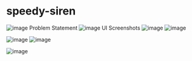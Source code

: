 # speedy-siren

![image](https://user-images.githubusercontent.com/79561540/229322202-265cada4-4dba-470c-9490-23cdb4f67e9c.png)
Problem Statement
![image](https://user-images.githubusercontent.com/79561540/229323609-db16516f-439d-45af-8ca3-9d7e5f97c18b.png)
UI Screenshots
![image](https://user-images.githubusercontent.com/79561540/229323302-66a25a9c-c4ce-4996-bd29-065751990cd3.png)
![image](https://user-images.githubusercontent.com/79561540/229323341-01851c55-a123-4827-acbb-c5e19a71f044.png)

![image](https://user-images.githubusercontent.com/79561540/229323286-82b27ccc-1bd3-48a7-afbf-ffc0d39597f1.png)
![image](https://user-images.githubusercontent.com/79561540/229323296-a5d5e682-d21d-4c4c-bf3a-cfb74a355ed2.png)

![image](https://user-images.githubusercontent.com/79561540/229323277-4739631a-a97c-442c-b3d2-1d685005ad50.png)
